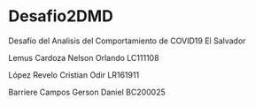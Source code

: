 # Desafio2DMD
Desafio del Analisis del Comportamiento de COVID19 El Salvador


Lemus Cardoza 	Nelson Orlando LC111108 

López Revelo 	Cristian Odir 	LR161911 

Barriere Campos	Gerson Daniel	BC200025

